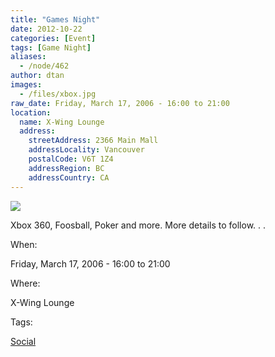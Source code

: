 ```yaml
---
title: "Games Night"
date: 2012-10-22
categories: [Event]
tags: [Game Night]
aliases:
  - /node/462
author: dtan
images:
  - /files/xbox.jpg
raw_date: Friday, March 17, 2006 - 16:00 to 21:00
location:
  name: X-Wing Lounge
  address:
    streetAddress: 2366 Main Mall
    addressLocality: Vancouver
    postalCode: V6T 1Z4
    addressRegion: BC
    addressCountry: CA
---
```


![](/files/xbox.jpg)

Xbox 360, Foosball, Poker and more. More details to follow. . .

When: 

Friday, March 17, 2006 - 16:00 to 21:00

Where: 

X-Wing Lounge

Tags: 

[Social](/social)
